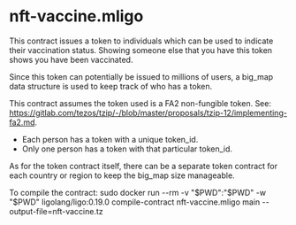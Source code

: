 # nft-vaccine.mligo

This contract issues a token to individuals which can
be used to indicate their vaccination status.  Showing someone
else that you have this token shows you have been vaccinated.

Since this token can potentially be issued to millions of users,
a big_map data structure is used to keep track of who has a token.

This contract assumes the token used is a FA2 non-fungible token.
See: https://gitlab.com/tezos/tzip/-/blob/master/proposals/tzip-12/implementing-fa2.md.

- Each person has a token with a unique token_id.
- Only one person has a token with that particular token_id.

As for the token contract itself, there can be a separate token contract
for each country or region to keep the big_map size manageable.

To compile the contract:
	sudo docker run --rm -v "$PWD":"$PWD" -w "$PWD" ligolang/ligo:0.19.0 compile-contract nft-vaccine.mligo main --output-file=nft-vaccine.tz
